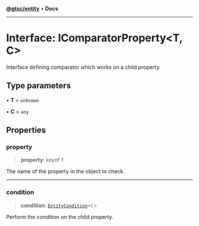 [**@gtsc/entity**](../overview.md) • **Docs**

***

# Interface: IComparatorProperty\<T, C\>

Interface defining comparator which works on a child property.

## Type parameters

• **T** = `unknown`

• **C** = `any`

## Properties

### property

> **property**: keyof `T`

The name of the property in the object to check.

***

### condition

> **condition**: [`EntityCondition`](../type-aliases/EntityCondition.md)\<`C`\>

Perform the condition on the child property.
